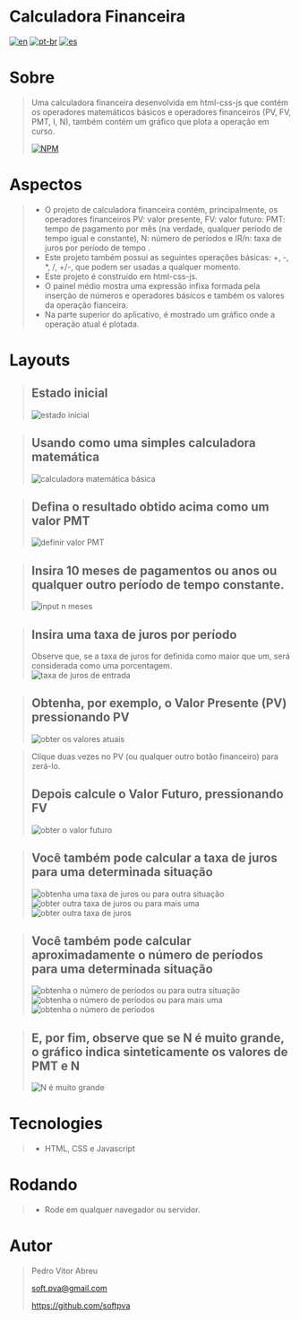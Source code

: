 # **Calculadora Financeira**
[![en](https://img.shields.io/badge/lang-en-red.svg)](https://github.com/softpva/financialJsCalculator)
[![pt-br](https://img.shields.io/badge/lang-pt--br-green.svg)](./README.pt-br.md)
[![es](https://img.shields.io/badge/lang-es-yellow.svg)](./README.es.md)
  
# Sobre
> Uma calculadora financeira desenvolvida em html-css-js que contém os operadores matemáticos básicos e operadores financeiros (PV, FV, PMT, I, N), também contém um gráfico que plota a operação em curso.  
>  
>  
> [![NPM](https://img.shields.io/npm/l/react)](./LICENSE)  

# Aspectos
> - O projeto de calculadora financeira contém, principalmente, os operadores financeiros PV: valor presente, FV: valor futuro: PMT: tempo de pagamento por mês (na verdade, qualquer período de tempo igual e constante), N: número de períodos e IR/n: taxa de juros por período de tempo .
> - Este projeto também possui as seguintes operações básicas: +, -, *, /, +/-, que podem ser usadas a qualquer momento.
> - Este projeto é construído em html-css-js.
> - O painel médio mostra uma expressão infixa formada pela inserção de números e operadores básicos e também os valores da operação fianceira.
> - Na parte superior do aplicativo, é mostrado um gráfico onde a operação atual é plotada.  

# Layouts
> ## Estado inicial
> ![estado inicial](./readmeImages/init.gif)

> ## Usando como uma simples calculadora matemática
> ![calculadora matemática básica](./readmeImages/pict_1.gif)

> ## Defina o resultado obtido acima como um valor PMT
> ![definir valor PMT](./readmeImages/pict_2.gif)

> ## Insira 10 meses de pagamentos ou anos ou qualquer outro período de tempo constante.
> ![input n meses](./readmeImages/pict_3.gif)

> ## Insira uma taxa de juros por período
> Observe que, se a taxa de juros for definida como maior que um, será considerada como uma porcentagem.  
> ![taxa de juros de entrada](./readmeImages/pict_4.gif)  

> ## Obtenha, por exemplo, o Valor Presente (PV) pressionando PV
> ![obter os valores atuais](./readmeImages/pict_5.gif)

> Clique duas vezes no PV (ou qualquer outro botão financeiro) para zerá-lo.  
> ## Depois calcule o Valor Futuro, pressionando FV
> ![obter o valor futuro](./readmeImages/pict_6.gif)

> ## Você também pode calcular a taxa de juros para uma determinada situação
> ![obtenha uma taxa de juros](./readmeImages/pict_7.gif)
> ou para outra situação  
> ![obter outra taxa de juros](./readmeImages/pict_8.gif)
> ou para mais uma  
> ![obter outra taxa de juros](./readmeImages/pict_9.gif)

> ## Você também pode calcular aproximadamente o número de períodos para uma determinada situação
> ![obtenha o número de períodos](./readmeImages/pict_10.gif)
> ou para outra situação  
> ![obtenha o número de períodos](./readmeImages/pict_11.gif)
> ou para mais uma  
> ![obtenha o número de períodos](./readmeImages/pict_12.gif)

> ## E, por fim, observe que se N é muito grande, o gráfico indica sinteticamente os valores de PMT e N
> ![N é muito grande](./readmeImages/pict_13.gif)

# Tecnologies
> - HTML, CSS e Javascript  

# Rodando
> - Rode em qualquer navegador ou servidor.

# Autor
> Pedro Vitor Abreu
>
> <soft.pva@gmail.com>
>
> <https://github.com/softpva>

